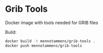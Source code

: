 # Grib Tools

Docker image with tools needed for GRIB files

Build:
```sh
docker build -t mennotammens/grib-tools .
docker push mennotammens/grib-tools
```

